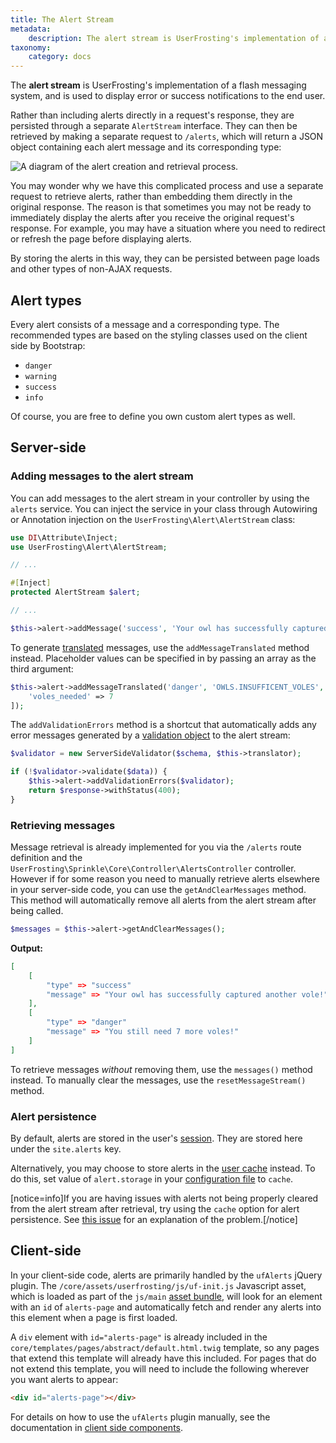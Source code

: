 ```yaml
---
title: The Alert Stream
metadata:
    description: The alert stream is UserFrosting's implementation of a flash messaging system, and is used to display error or success notifications to the end user.
taxonomy:
    category: docs
---
```


The **alert stream** is UserFrosting's implementation of a flash messaging system, and is used to display error or success notifications to the end user.

Rather than including alerts directly in a request's response, they are persisted through a separate `AlertStream` interface. They can then be retrieved by making a separate request to `/alerts`, which will return a JSON object containing each alert message and its corresponding type:

![A diagram of the alert creation and retrieval process.](/images/alert-stream.png)

You may wonder why we have this complicated process and use a separate request to retrieve alerts, rather than embedding them directly in the original response. The reason is that sometimes you may not be ready to immediately display the alerts after you receive the original request's response. For example, you may have a situation where you need to redirect or refresh the page before displaying alerts.

By storing the alerts in this way, they can be persisted between page loads and other types of non-AJAX requests.

## Alert types

Every alert consists of a message and a corresponding type. The recommended types are based on the styling classes used on the client side by Bootstrap:

- `danger`
- `warning`
- `success`
- `info`

Of course, you are free to define you own custom alert types as well.

## Server-side

### Adding messages to the alert stream

You can add messages to the alert stream in your controller by using the `alerts` service. You can inject the service in your class through Autowiring or Annotation injection on the `UserFrosting\Alert\AlertStream` class:

```php
use DI\Attribute\Inject;
use UserFrosting\Alert\AlertStream;

// ...

#[Inject]
protected AlertStream $alert;

// ...

$this->alert->addMessage('success', 'Your owl has successfully captured another vole!');
```

To generate [translated](/i18n) messages, use the `addMessageTranslated` method instead. Placeholder values can be specified in by passing an array as the third argument:

```php
$this->alert->addMessageTranslated('danger', 'OWLS.INSUFFICENT_VOLES', [
    'voles_needed' => 7
]);
```

The `addValidationErrors` method is a shortcut that automatically adds any error messages generated by a [validation object](/routes-and-controllers/client-input/validation#server-side-validation) to the alert stream:

```php
$validator = new ServerSideValidator($schema, $this->translator);

if (!$validator->validate($data)) {
    $this->alert->addValidationErrors($validator);
    return $response->withStatus(400);
}
```

### Retrieving messages

Message retrieval is already implemented for you via the `/alerts` route definition and the `UserFrosting\Sprinkle\Core\Controller\AlertsController` controller. However if for some reason you need to manually retrieve alerts elsewhere in your server-side code, you can use the `getAndClearMessages` method. This method will automatically remove all alerts from the alert stream after being called.

```php
$messages = $this->alert->getAndClearMessages();
```

**Output:**
```json
[
    [
        "type" => "success"
        "message" => "Your owl has successfully captured another vole!"
    ],
    [
        "type" => "danger"
        "message" => "You still need 7 more voles!"
    ]
]
```

To retrieve messages _without_ removing them, use the `messages()` method instead. To manually clear the messages, use the `resetMessageStream()` method.

### Alert persistence

By default, alerts are stored in the user's [session](/advanced/sessions). They are stored here under the `site.alerts` key.

Alternatively, you may choose to store alerts in the [user cache](/advanced/caching/usage#user-cache) instead. To do this, set value of `alert.storage` in your [configuration file](/configuration/config-files) to `cache`.

[notice=info]If you are having issues with alerts not being properly cleared from the alert stream after retrieval, try using the `cache` option for alert persistence. See [this issue](https://github.com/userfrosting/UserFrosting/issues/633) for an explanation of the problem.[/notice]

## Client-side

In your client-side code, alerts are primarily handled by the `ufAlerts` jQuery plugin. The `/core/assets/userfrosting/js/uf-init.js` Javascript asset, which is loaded as part of the `js/main` [asset bundle](/asset-management/asset-bundles), will look for an element with an `id` of `alerts-page` and automatically fetch and render any alerts into this element when a page is first loaded.

A `div` element with `id="alerts-page"` is already included in the `core/templates/pages/abstract/default.html.twig` template, so any pages that extend this template will already have this included. For pages that do not extend this template, you will need to include the following wherever you want alerts to appear:

```html
<div id="alerts-page"></div>
```

For details on how to use the `ufAlerts` plugin manually, see the documentation in [client side components](/client-side-code/components/alerts).
